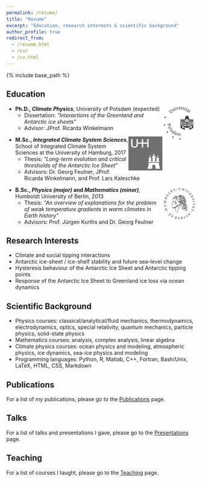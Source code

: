 ```yaml
---
permalink: /resume/
title: "Resume"
excerpt: "Education, research interests & scientific background"
author_profile: true
redirect_from:
  - /resume.html
  - /cv/
  - /cv.html
---
```


{% include base_path %}

## Education
<img style="float: right;" src="/images/logo_uni-potsdam_gray.png" width="90">

- **Ph.D., *Climate Physics***, University of Potsdam (expected)
  - Dissertation: *"Interactions of the Greenland and Antarctic ice sheets"*
  - Advisor: JProf. Ricarda Winkelmann

<img style="float: right;" src="/images/logo_uni-hamburg_gray.png" width="90">

- **M.Sc., *Integrated Climate System Sciences***, School of Integrated Climate System Sciences at the University of Hamburg, 2017
  - Thesis: *"Long-term evolution and critical thresholds of the Antarctic Ice Sheet"*
  - Advisors: Dr. Georg Feulner, JProf. Ricarda Winkelmann, and Prof. Lars Kaleschke

<img style="float: right;" src="/images/logo_uni-huberlin_gray.png" width="90">

- **B.Sc., *Physics (major)* and *Mathematics (minor)***, Humboldt University of Berlin, 2013
  - Thesis: *"An overview of explanations for the problem of weak temperature gradients in warm climates in Earth history"*
  - Advisors: Prof. Jürgen Kurths and Dr. Georg Feulner

## Research Interests
- Climate and social tipping interactions
- Antarctic ice-sheet / ice-shelf stability and future sea-level change
- Hysteresis behaviour of the Antarctic Ice Sheet and Antarctic tipping points
- Response of the Antarctic Ice Sheet to Greenland ice loss via ocean dynamics
  
## Scientific Background
- Physics courses: classical/analytical/fluid mechanics, thermodynamics, electrodynamics, optics, special relativity, quantum mechanics, particle physics, solid-state physics
- Mathematics courses: analysis, complex analysis, linear algebra
- Climate physics courses: ocean physics and modeling, atmospheric physics, ice dynamics, sea-ice physics and modeling
- Programming languages: Python, R, Matlab, C++, Fortran, Bash/Unix, LaTeX, HTML, CSS, Markdown

## Publications
For a list of my publications, please go to the [Publications](/publications/ "Publications") page.

## Talks
For a list of talks and presentations I gave, please go to the [Presentations](/presentations/ "Presentations") page.
  
## Teaching
For a list of courses I taught, please go to the [Teaching](/teaching/ "Teaching") page.


<!-- [JProf. Ricarda Winkelmann]: https://ricarda.science
[Dr. Georg Feulner]: https://www.pik-potsdam.de/members/feulner
[Prof. Lars Kaleschke]: https://www.clisap.de/clisap/people/lars_kaleschke-7/
[Prof. Jürgen Kurths]: https://www.pik-potsdam.de/members/kurths -->
